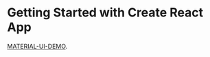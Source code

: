 # Getting Started with Create React App

[MATERIAL-UI-DEMO](https://www.youtube.com/watch?v=Xoz31I1FuiY).
